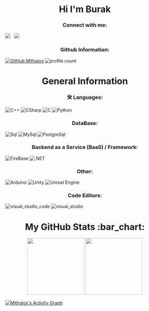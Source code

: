 <h1 align="center">Hi I'm Burak</h1> 

<h3 align="center">Connect with me:</h3>

<a herf="https://instagram.com/06.burak___" target="_blank"> <img src="https://img.shields.io/badge/INSTAGRAM%20-DC3175.svg?&style=for-the-badge&logo=instagram&logoColor=white"></a> &nbsp;
<a herf="https://www.youtube.com/channel/UCJ5kenVv3TZM9L3HkRJ71cg" target="_blank"> <img src="https://img.shields.io/badge/YOUTUBE%20-FF0000.svg?&style=for-the-badge&logo=youtube&logoColor=white"></a> &nbsp;

<h3 align="center">Github Information:</h3>

[![GitHub Mithalos](https://img.shields.io/github/followers/Mithalos?label=follow&style=social)](https://github.com/Mithalos) 
![profile count](https://komarev.com/ghpvc/?username=Mithalos&color=green)&nbsp;

<h1 align="center"> General Information </h1>
<h3 align="center"> 🛠 Languages: </h3>

![C++](https://img.shields.io/badge/C++-0c9aff?style=for-the-badge&logo=cplusplus&logoColor=white)
![CSharp](https://img.shields.io/badge/C%23-8e00d6?style=for-the-badge&logo=c-sharp&logoColor=white)
![C](https://img.shields.io/badge/C-009000?style=for-the-badge&logo=c&logoColor=white)
![Python](https://img.shields.io/badge/Python-6cf7e5?style=for-the-badge&logo=python&logoColor=white)

<h3 align="center"> DataBase: </h3>

![Sql](https://img.shields.io/badge/SQL-4e91ff?style=for-the-badge&logo=SQL&logoColor=white)
![MySql](https://img.shields.io/badge/MySql-005C84?style=for-the-badge&logo=mysql&logoColor=white)
![PostgreSql](https://img.shields.io/badge/postgresql-7ed8ea?style=for-the-badge&logo=postgresql&logoColor=white)

<h3 align="center"> Backend as a Service (BaaS) / Framework: </h3>

![FireBase](https://img.shields.io/badge/firebase-ffd700?style=for-the-badge&logo=firebase&logoColor=white)
![.NET](https://img.shields.io/badge/.NET-512BD4?style=for-the-badge&logo=.NET&logoColor=white)

<h3 align="center"> Other: </h3>

![Arduino](https://img.shields.io/badge/arduino-09b9a5?style=for-the-badge&logo=arduino&logoColor=white)
![Unity](https://img.shields.io/badge/unity-060700?style=for-the-badge&logo=unity&logoColor=white)
![Unreal Engine](https://img.shields.io/badge/unreal_engine-ffffff?style=for-the-badge&logo=unrealengine&logoColor=black)

<h3 align="center"> Code Editors: </h3>

![visual_studio_code](https://img.shields.io/badge/visual_studio_code-1cc4ff?style=for-the-badge&logo=visualstudiocode&logoColor=white)
![visual_studio](https://img.shields.io/badge/visual_studio-9f49ff?style=for-the-badge&logo=visualstudio&logoColor=white)



 <h1 align="center">My GitHub Stats :bar_chart:</h1>
<p align="center">
  <img src="https://github-readme-stats.vercel.app/api?username=Mithalos&show_icons=true&locale=en&theme=radical" height="180">
  <img src="https://github-readme-stats.vercel.app/api/top-langs?Mithalos=Mithalos&show_icons=true&locale=en&layout=compact&theme=radical" height="180"> </p>

<a href="https://github.com/Mithalos/github-readme-activity-graph"><img alt="Mithalos's Activity Graph" src="https://activity-graph.herokuapp.com/graph?username=Mithalos&bg_color=0D1117&color=ffffff&line=ffd700&point=ffffff&hide_border=true" /></a>
